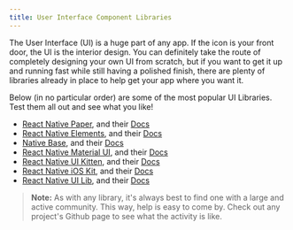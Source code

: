 ```yaml
---
title: User Interface Component Libraries
---
```


The User Interface (UI) is a huge part of any app. If the icon is your front door, the UI is the interior design. You can definitely take the route of completely designing your own UI from scratch, but if you want to get it up and running fast while still having a polished finish, there are plenty of libraries already in place to help get your app where you want it.

Below (in no particular order) are some of the most popular UI Libraries. Test them all out and see what you like!

* [React Native Paper](https://github.com/callstack/react-native-paper), and their [Docs](https://callstack.github.io/react-native-paper/index.html)
* [React Native Elements](https://react-native-training.github.io/react-native-elements/), and their [Docs](https://react-native-training.github.io/react-native-elements/docs/getting_started.html)
* [Native Base](https://nativebase.io/), and their [Docs](https://docs.nativebase.io/)
* [React Native Material UI](https://github.com/xotahal/react-native-material-ui), and their [Docs](https://github.com/xotahal/react-native-material-ui/blob/master/docs/GettingStarted.md)
* [React Native UI Kitten](https://akveo.github.io/react-native-ui-kitten/#/home), and their [Docs](https://akveo.github.io/react-native-ui-kitten/#/docs/quick-start/getting-started)
* [React Native iOS Kit](https://github.com/callstack/react-native-ios-kit), and their [Docs](https://callstack.github.io/react-native-ios-kit/docs/installation.html)
* [React Native UI Lib](https://github.com/wix/react-native-ui-lib), and their [Docs](https://wix.github.io/react-native-ui-lib/)

> **Note:** As with any library, it's always best to find one with a large and active community. This way, help is easy to come by. Check out any project's Github page to see what the activity is like.
